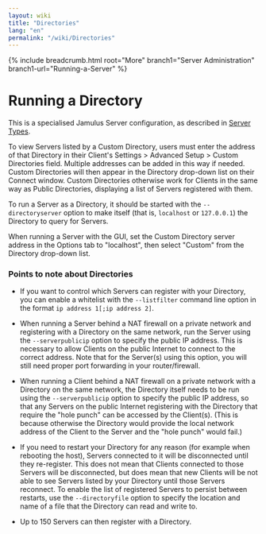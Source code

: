 ```yaml
---
layout: wiki
title: "Directories"
lang: "en"
permalink: "/wiki/Directories"
---
```


{% include breadcrumb.html root="More" branch1="Server Administration" branch1-url="Running-a-Server" %}


# Running a Directory

This is a specialised Jamulus Server configuration, as described in [Server Types](Running-a-Server#server-types).

To view Servers listed by a Custom Directory, users must enter the address of that Directory in their Client's Settings > Advanced Setup > Custom Directories field. Multiple addresses can be added in this way if needed. Custom Directories will then appear in the Directory drop-down list on their Connect window. Custom Directories otherwise work for Clients in the same way as Public Directories, displaying a list of Servers registered with them.

To run a Server as a Directory, it should be started with the `--directoryserver` option to make itself (that is, `localhost` or `127.0.0.1`) the Directory to query for Servers.

When running a Server with the GUI, set the Custom Directory server address in the Options tab to "localhost", then select "Custom" from the Directory drop-down list.


### Points to note about Directories

- If you want to control which Servers can register with your Directory, you can enable a whitelist with the `--listfilter` command line option in the format `ip address 1[;ip address 2]`.

- When running a Server behind a NAT firewall on a private network and registering with a Directory on the same network, run the Server using the `--serverpublicip` option to specify the public IP address.  This is necessary to allow Clients on the public Internet to connect to the correct address.  Note that for the Server(s) using this option, you will still need proper port forwarding in your router/firewall.

- When running a Client behind a NAT firewall on a private network with a Directory on the same network, the Directory itself needs to be run using the `--serverpublicip` option to specify the public IP address, so that any Servers on the public Internet registering with the Directory that require the "hole punch" can be accessed by the Client(s). (This is because otherwise the Directory would provide the local network address of the Client to the Server and the "hole punch" would fail.)

- If you need to restart your Directory for any reason (for example when rebooting the host), Servers connected to it will be disconnected until they re-register. This does not mean that Clients connected to those Servers will be disconnected, but does mean that new Clients will be not able to see Servers listed by your Directory until those Servers reconnect. To enable the list of registered Servers to persist between restarts, use the `--directoryfile` option to specify the location and name of a file that the Directory can read and write to.

- Up to 150 Servers can then register with a Directory.

